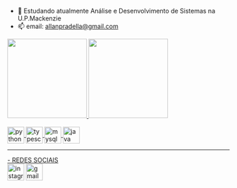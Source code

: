 
- 🦁 Estudando atualmente Análise e Desenvolvimento de Sistemas na U.P.Mackenzie
- 📫 email: allanpradella@gmail.com
<div>
  <a href="https://https://github.com/allanpradella">
  <img height="180em" src="https://github-readme-stats.vercel.app/api?username=allanpradella&show_icons=true&theme=dracula&include_all_commits=true&count_private=true"/>
  <img height="180em" src="https://github-readme-stats.vercel.app/api/top-langs/?username=allanpradella&layout=compact&langs_count=16&theme=dracula"/>
</div>

<div style="display: inline_black"><br>
<img align="center" alt="python" height="38" widht="40" src="https://img.shields.io/badge/Python-3776AB?style=for-the-badge&logo=python&logoColor=white">
  
<img align="center" alt="typescript" height="38" widht="40" src="https://img.shields.io/badge/TypeScript-007ACC?style=for-the-badge&logo=typescript&logoColor=white">

<img align="center" alt="mysql" height="38" widht="40" src="https://img.shields.io/badge/MySQL-005C84?style=for-the-badge&logo=mysql&logoColor=white">

<img align="center" alt="java" height="38" widht="40" src="https://img.shields.io/badge/Java-000?style=for-the-badge&logo=java">
 <hr> 
 - REDES SOCIAIS
<div>
  <a href="https://www.instagram.com/allanpradella/"><img align="center" alt="instagram" height="38" widht="40" src="https://img.shields.io/badge/Instagram-E4405F?style=for-the-badge&logo=instagram&logoColor=white"></a>
    <a href="mailto:allanpradella@gmail.com"><img align="center" alt="gmail" height="38" widht="40" src="https://img.shields.io/badge/Gmail-D14836?style=for-the-badge&logo=gmail&logoColor=white"></a>
  
</div>
